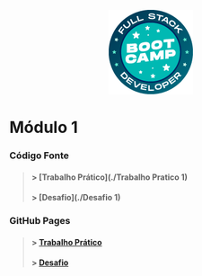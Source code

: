 <p align="center">
  <img src="../Imagens/bootcamp-logo.png" alt="Logo Bootcamp"/>
</p>

# Módulo 1

  ### Código Fonte
  > #### > [Trabalho Prático](./Trabalho Pratico 1)
  > #### > [Desafio](./Desafio 1)
  
  ### GitHub Pages
  > #### > [Trabalho Prático](https://jose-isaac.github.io/generator-rgb/)
  > #### > [Desafio]()
